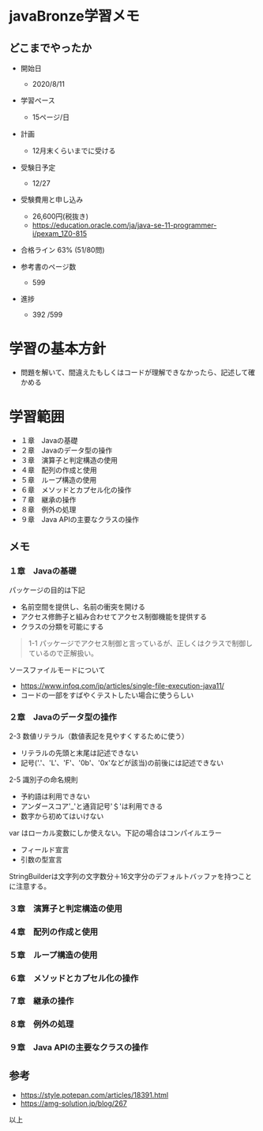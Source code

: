 javaBronze学習メモ
=================

## どこまでやったか

* 開始日
  * 2020/8/11

* 学習ペース
  * 15ページ/日

* 計画
  * 12月末くらいまでに受ける

* 受験日予定
  * 12/27

* 受験費用と申し込み
  * 26,600円(税抜き)
  * https://education.oracle.com/ja/java-se-11-programmer-i/pexam_1Z0-815

* 合格ライン 63% (51/80問)

* 参考書のページ数
  * 599


* 進捗
  *  392 /599


# 学習の基本方針

* 問題を解いて、間違えたもしくはコードが理解できなかったら、記述して確かめる

# 学習範囲

* １章　Javaの基礎
* ２章　Javaのデータ型の操作
* ３章　演算子と判定構造の使用
* ４章　配列の作成と使用
* ５章　ループ構造の使用
* ６章　メソッドとカプセル化の操作
* ７章　継承の操作
* ８章　例外の処理
* ９章　Java APIの主要なクラスの操作

## メモ

### １章　Javaの基礎

パッケージの目的は下記
* 名前空間を提供し、名前の衝突を開ける
* アクセス修飾子と組み合わせてアクセス制御機能を提供する
* クラスの分類を可能にする

> 1-1 パッケージでアクセス制御と言っているが、正しくはクラスで制御しているので正解扱い。

ソースファイルモードについて
* https://www.infoq.com/jp/articles/single-file-execution-java11/
* コードの一部をすばやくテストしたい場合に使うらしい

### ２章　Javaのデータ型の操作

2-3 数値リテラル（数値表記を見やすくするために使う）
* リテラルの先頭と末尾は記述できない
* 記号('.'、'L'、'F'、'0b'、'0x'などが該当)の前後には記述できない

2-5 識別子の命名規則
* 予約語は利用できない
* アンダースコア'_'と通貨記号'＄'は利用できる
* 数字から初めてはいけない

var はローカル変数にしか使えない。下記の場合はコンパイルエラー
* フィールド宣言
* 引数の型宣言

StringBuilderは文字列の文字数分＋16文字分のデフォルトバッファを持つことに注意する。

### ３章　演算子と判定構造の使用

### ４章　配列の作成と使用

### ５章　ループ構造の使用

### ６章　メソッドとカプセル化の操作

### ７章　継承の操作

### ８章　例外の処理

### ９章　Java APIの主要なクラスの操作



## 参考
* https://style.potepan.com/articles/18391.html
* https://amg-solution.jp/blog/267

以上